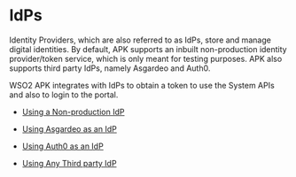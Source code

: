 # IdPs

Identity Providers, which are also referred to as IdPs, store and manage digital identities. By default, APK supports an inbuilt non-production identity provider/token service, which is only meant for testing purposes. APK also supports third party IdPs, namely Asgardeo and Auth0.

WSO2 APK integrates with IdPs to obtain a token to use the System APIs and also to login to the portal.

- [Using a Non-production IdP](../non-production-idp)

- [Using Asgardeo as an IdP](../asgardeo-idp)

- [Using Auth0 as an IdP](../auth0-idp)

- [Using Any Third party IdP](../third-party-idp)
